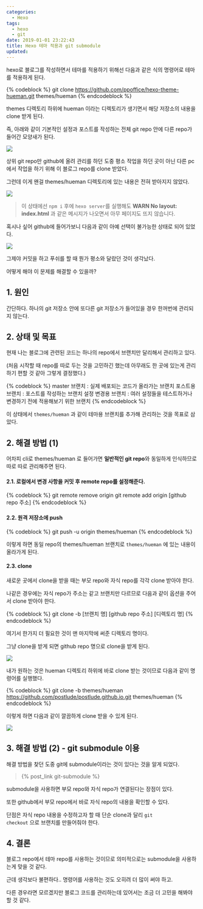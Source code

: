 ```yaml
---
categories:
  - Hexo
tags:
  - hexo
  - git
date: 2019-01-01 23:22:43
title: Hexo 테마 적용과 git submodule
updated:
---
```


hexo로 블로그를 작성하면서 테마를 적용하기 위해선 다음과 같은 식의 명령어로 테마를 적용하게 된다.

{% codeblock %}
  git clone https://github.com/ppoffice/hexo-theme-hueman.git themes/hueman
{% endcodeblock %}

themes 디렉토리 하위에 hueman 이라는 디렉토리가 생기면서 해당 저장소의 내용을 clone 받게 된다.

즉, 아래와 같이 기본적인 설정과 포스트를 작성하는 전체 git repo 안에 다른 repo가 들어간 모양새가 된다.

![](/img/hexo-themes-and-git-submodule-1.JPG)

상위 git repo만 github에 올려 관리를 하던 도중 평소 작업을 하던 곳이 아닌 다른 pc에서 작업을 하기 위해 이 블로그 repo를 clone 받았다.

그런데 이게 왠걸 themes/hueman 디렉토리에 있는 내용은 전혀 받아지지 않았다.

![](/img/hexo-themes-and-git-submodule-2.JPG)

> 이 상태에선 <code>npm i</code> 후에 <code>hexo server</code>를 실행해도 **WARN  No layout: index.html** 과 같은 메시지가 나오면서 아무 페이지도 뜨지 않습니다.

혹시나 싶어 github에 들어가보니 다음과 같이 아예 선택이 불가능한 상태로 되어 있었다.

![](/img/hexo-themes-and-git-submodule-3.JPG)

그제야 커밋을 하고 푸쉬를 할 때 뭔가 평소와 달랐던 것이 생각났다.

어떻게 해야 이 문제를 해결할 수 있을까?
<br>

## 1. 원인

간단하다. 하나의 git 저장소 안에 또다른 git 저장소가 들어있을 경우 한꺼번에 관리되지 않는다.

## 2. 상태 및 목표

현재 나는 블로그에 관련된 코드는 하나의 repo에서 브랜치만 달리해서 관리하고 있다.

(처음 시작할 때 repo를 따로 두는 것을 고민하긴 했는데 아무래도 한 곳에 있는게 관리하기 편할 것 같아 그렇게 결정했다.)

{% codeblock %}
  master 브랜치 : 실제 배포되는 코드가 올라가는 브랜치
  포스트용 브랜치 : 포스트를 작성하는 브랜치
  설정 변경용 브랜치 : 여러 설정들을 테스트하거나 변경하기 전에 적용해보기 위한 브랜치
{% endcodeblock %}

이 상태에서 <code>themes/hueman</code> 과 같이 테마용 브랜치를 추가해 관리하는 것을 목표로 삼았다.

## 2. 해결 방법 (1)

어차피 cli로 themes/hueman 로 들어가면 **일반적인 git repo**와 동일하게 인식하므로 따로 따로 관리해주면 된다.

#### 2.1. 로컬에서 변경 사항을 커밋 후 remote repo를 설정해준다.

{% codeblock %}
  git remote remove origin
  git remote add origin [github repo 주소]
{% endcodeblock %}

#### 2.2. 원격 저장소에 push

{% codeblock %}
  git push -u origin themes/hueman
{% endcodeblock %}

이렇게 하면 동일 repo의 themes/hueman 브랜치로 <code>themes/hueman</code> 에 있는 내용이 올라가게 된다.

#### 2.3. clone

새로운 곳에서 clone을 받을 때는 부모 repo와 자식 repo를 각각 clone 받아야 한다.

나같은 경우에는 자식 repo가 주소는 같고 브랜치만 다르므로 다음과 같이 옵션을 주어서 clone 받아야 한다.

{% codeblock %}
  git clone -b [브랜치 명] [github repo 주소] [디렉토리 명]
{% endcodeblock %}

여기서 한가지 더 필요한 것이 맨 마지막에 써준 디렉토리 명이다.

그냥 clone을 받게 되면 github repo 명으로 clone을 받게 된다.

![](/img/hexo-themes-and-git-submodule-4.JPG)

내가 원하는 것은 hueman 디렉토리 하위에 바로 clone 받는 것이므로 다음과 같이 명령어를 실행했다.

{% codeblock %}
  git clone -b themes/hueman https://github.com/postlude/postlude.github.io.git themes/hueman
{% endcodeblock %}

이렇게 하면 다음과 같이 깔끔하게 clone 받을 수 있게 된다.

![](/img/hexo-themes-and-git-submodule-5.JPG)

## 3. 해결 방법 (2) - git submodule 이용

해결 방법을 찾던 도중 git에 submodule이라는 것이 있다는 것을 알게 되었다.

> {% post_link git-submodule %}

submodule을 사용하면 부모 repo와 자식 repo가 연결된다는 장점이 있다.

또한 github에서 부모 repo에서 바로 자식 repo의 내용을 확인할 수 있다.

단점은 자식 repo 내용을 수정하고자 할 때 단순 clone과 달리 <code>git checkout</code> 으로 브랜치를 만들어줘야 한다.

## 4. 결론

블로그 repo에서 테마 repo를 사용하는 것이므로 의미적으로는 submodule을 사용하는게 맞을 것 같다.

근데 생각보다 불편하다.. 명령어를 사용하는 것도 오히려 더 많이 써야 하고.

다른 경우라면 모르겠지만 블로그 코드를 관리하는데 있어서는 조금 더 고민을 해봐야 할 것 같다.